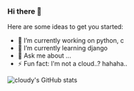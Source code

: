 ### Hi there 👋



Here are some ideas to get you started:

- 🔭 I’m currently working on python, c
- 🌱 I’m currently learning django
- 💬 Ask me about ...
- ⚡ Fun fact: l'm not a cloud..? hahaha..


![cloudy's GitHub stats](https://github-readme-stats.vercel.app/api?username=cloudyON&show_icons=true&theme=dark)
